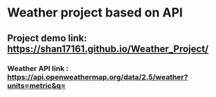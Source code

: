 # Weather project based on API
## Project demo link: https://shan17161.github.io/Weather_Project/
### Weather API link : https://api.openweathermap.org/data/2.5/weather?units=metric&q=
